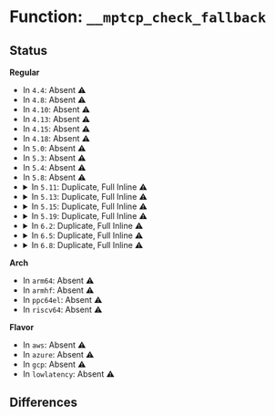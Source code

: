 # Function: <code>__mptcp_check_fallback</code>

## Status
<b>Regular</b>
<ul>
<li>
In <code>4.4</code>: Absent ⚠️
</li>
<li>
In <code>4.8</code>: Absent ⚠️
</li>
<li>
In <code>4.10</code>: Absent ⚠️
</li>
<li>
In <code>4.13</code>: Absent ⚠️
</li>
<li>
In <code>4.15</code>: Absent ⚠️
</li>
<li>
In <code>4.18</code>: Absent ⚠️
</li>
<li>
In <code>5.0</code>: Absent ⚠️
</li>
<li>
In <code>5.3</code>: Absent ⚠️
</li>
<li>
In <code>5.4</code>: Absent ⚠️
</li>
<li>
In <code>5.8</code>: Absent ⚠️
</li>
<li>
<details>
<summary>In <code>5.11</code>: Duplicate, Full Inline ⚠️</summary>

**Collision:** Static Duplication

**Inline:** Full

**Transformation:** False

**Instances:**

```
In net/mptcp/protocol.c (ffffffff81bc0a4d)
Location: net/mptcp/protocol.h:631
Inline: True
Inline callers:
  - net/mptcp/protocol.c:__mptcp_data_acked
  - net/mptcp/protocol.c:mptcp_getsockopt
  - net/mptcp/protocol.c:mptcp_setsockopt
  - net/mptcp/protocol.c:__mptcp_check_send_data_fin
  - net/mptcp/protocol.c:mptcp_subflow_shutdown
  - net/mptcp/protocol.c:mptcp_worker
  - net/mptcp/protocol.c:mptcp_worker
  - net/mptcp/protocol.c:mptcp_subflow_get_send
  - net/mptcp/protocol.c:mptcp_sendmsg_frag
  - net/mptcp/protocol.c:__mptcp_clean_una
  - net/mptcp/protocol.c:__mptcp_move_skbs_from_subflow
```
```
In net/mptcp/subflow.c (ffffffff81bc30fd)
Location: net/mptcp/protocol.h:631
Inline: True
Inline callers:
  - net/mptcp/subflow.c:subflow_state_change
  - net/mptcp/subflow.c:__mptcp_error_report
  - net/mptcp/subflow.c:subflow_data_ready
  - net/mptcp/subflow.c:get_mapping_status
  - net/mptcp/subflow.c:subflow_finish_connect
```
```
In net/mptcp/options.c (ffffffff81bc50f1)
Location: net/mptcp/protocol.h:631
Inline: True
Inline callers:
  - net/mptcp/options.c:mptcp_incoming_options
  - net/mptcp/options.c:mptcp_established_options
```
</details>
</li>
<li>
<details>
<summary>In <code>5.13</code>: Duplicate, Full Inline ⚠️</summary>

**Collision:** Static Duplication

**Inline:** Full

**Transformation:** False

**Instances:**

```
In net/mptcp/protocol.c (ffffffff81bab8ae)
Location: net/mptcp/protocol.h:786
Inline: True
Inline callers:
  - net/mptcp/protocol.c:mptcp_stream_connect
  - net/mptcp/protocol.c:__mptcp_data_acked
  - net/mptcp/protocol.c:__mptcp_check_send_data_fin
  - net/mptcp/protocol.c:mptcp_subflow_shutdown
  - net/mptcp/protocol.c:mptcp_worker
  - net/mptcp/protocol.c:__mptcp_retrans
  - net/mptcp/protocol.c:mptcp_sendmsg_frag
  - net/mptcp/protocol.c:__mptcp_clean_una
  - net/mptcp/protocol.c:__mptcp_move_skbs_from_subflow
```
```
In net/mptcp/subflow.c (ffffffff81bb3822)
Location: net/mptcp/protocol.h:786
Inline: True
Inline callers:
  - net/mptcp/subflow.c:subflow_state_change
  - net/mptcp/subflow.c:subflow_data_ready
  - net/mptcp/subflow.c:__mptcp_error_report
  - net/mptcp/subflow.c:get_mapping_status
  - net/mptcp/subflow.c:subflow_finish_connect
```
```
In net/mptcp/options.c (ffffffff81bb5899)
Location: net/mptcp/protocol.h:786
Inline: True
Inline callers:
  - net/mptcp/options.c:mptcp_incoming_options
  - net/mptcp/options.c:mptcp_established_options
```
```
In net/mptcp/sockopt.c (ffffffff81bbca24)
Location: net/mptcp/protocol.h:786
Inline: True
Inline callers:
  - net/mptcp/sockopt.c:mptcp_getsockopt
  - net/mptcp/sockopt.c:mptcp_setsockopt
```
</details>
</li>
<li>
<details>
<summary>In <code>5.15</code>: Duplicate, Full Inline ⚠️</summary>

**Collision:** Static Duplication

**Inline:** Full

**Transformation:** False

**Instances:**

```
In net/mptcp/protocol.c (ffffffff81c79e0f)
Location: net/mptcp/protocol.h:840
Inline: True
Inline callers:
  - net/mptcp/protocol.c:mptcp_stream_connect
  - net/mptcp/protocol.c:__mptcp_data_acked
  - net/mptcp/protocol.c:__mptcp_check_send_data_fin
  - net/mptcp/protocol.c:mptcp_subflow_shutdown
  - net/mptcp/protocol.c:mptcp_worker
  - net/mptcp/protocol.c:__mptcp_retrans
  - net/mptcp/protocol.c:mptcp_sendmsg_frag
  - net/mptcp/protocol.c:__mptcp_clean_una
  - net/mptcp/protocol.c:__mptcp_move_skbs_from_subflow
```
```
In net/mptcp/subflow.c (ffffffff81c81f64)
Location: net/mptcp/protocol.h:840
Inline: True
Inline callers:
  - net/mptcp/subflow.c:subflow_state_change
  - net/mptcp/subflow.c:subflow_data_ready
  - net/mptcp/subflow.c:__mptcp_error_report
  - net/mptcp/subflow.c:get_mapping_status
  - net/mptcp/subflow.c:subflow_finish_connect
```
```
In net/mptcp/options.c (ffffffff81c845c9)
Location: net/mptcp/protocol.h:840
Inline: True
Inline callers:
  - net/mptcp/options.c:mptcp_incoming_options
  - net/mptcp/options.c:mptcp_established_options
```
```
In net/mptcp/sockopt.c (ffffffff81c8c891)
Location: net/mptcp/protocol.h:840
Inline: True
Inline callers:
  - net/mptcp/sockopt.c:mptcp_getsockopt
  - net/mptcp/sockopt.c:mptcp_setsockopt
```
</details>
</li>
<li>
<details>
<summary>In <code>5.19</code>: Duplicate, Full Inline ⚠️</summary>

**Collision:** Static Duplication

**Inline:** Full

**Transformation:** False

**Instances:**

```
In net/mptcp/protocol.c (ffffffff81e23da0)
Location: net/mptcp/protocol.h:920
Inline: True
Inline callers:
  - net/mptcp/protocol.c:mptcp_stream_connect
  - net/mptcp/protocol.c:__mptcp_data_acked
  - net/mptcp/protocol.c:__mptcp_check_send_data_fin
  - net/mptcp/protocol.c:mptcp_subflow_shutdown
  - net/mptcp/protocol.c:mptcp_worker
  - net/mptcp/protocol.c:__mptcp_retrans
  - net/mptcp/protocol.c:__mptcp_retransmit_pending_data
  - net/mptcp/protocol.c:mptcp_subflow_get_send
  - net/mptcp/protocol.c:mptcp_sendmsg_frag
  - net/mptcp/protocol.c:__mptcp_clean_una
  - net/mptcp/protocol.c:__mptcp_move_skbs_from_subflow
```
```
In net/mptcp/subflow.c (ffffffff81e27c6b)
Location: net/mptcp/protocol.h:920
Inline: True
Inline callers:
  - net/mptcp/subflow.c:subflow_state_change
  - net/mptcp/subflow.c:subflow_data_ready
  - net/mptcp/subflow.c:__mptcp_error_report
  - net/mptcp/subflow.c:subflow_check_data_avail
  - net/mptcp/subflow.c:get_mapping_status
  - net/mptcp/subflow.c:subflow_finish_connect
```
```
In net/mptcp/options.c (ffffffff81e2a873)
Location: net/mptcp/protocol.h:920
Inline: True
Inline callers:
  - net/mptcp/options.c:mptcp_incoming_options
  - net/mptcp/options.c:mptcp_established_options
```
```
In net/mptcp/sockopt.c (ffffffff81e34d93)
Location: net/mptcp/protocol.h:920
Inline: True
Inline callers:
  - net/mptcp/sockopt.c:mptcp_getsockopt
  - net/mptcp/sockopt.c:mptcp_setsockopt
```
</details>
</li>
<li>
<details>
<summary>In <code>6.2</code>: Duplicate, Full Inline ⚠️</summary>

**Collision:** Static Duplication

**Inline:** Full

**Transformation:** False

**Instances:**

```
In net/mptcp/protocol.c (ffffffff81ffad61)
Location: net/mptcp/protocol.h:952
Inline: True
Inline callers:
  - net/mptcp/protocol.c:mptcp_connect
  - net/mptcp/protocol.c:__mptcp_data_acked
  - net/mptcp/protocol.c:__mptcp_check_send_data_fin
  - net/mptcp/protocol.c:mptcp_subflow_shutdown
  - net/mptcp/protocol.c:mptcp_worker
  - net/mptcp/protocol.c:__mptcp_retrans
  - net/mptcp/protocol.c:__mptcp_retransmit_pending_data
  - net/mptcp/protocol.c:mptcp_subflow_get_send
  - net/mptcp/protocol.c:mptcp_sendmsg_frag
  - net/mptcp/protocol.c:__mptcp_clean_una
  - net/mptcp/protocol.c:__mptcp_move_skbs_from_subflow
```
```
In net/mptcp/subflow.c (ffffffff81fffb9b)
Location: net/mptcp/protocol.h:952
Inline: True
Inline callers:
  - net/mptcp/subflow.c:subflow_state_change
  - net/mptcp/subflow.c:subflow_data_ready
  - net/mptcp/subflow.c:__mptcp_error_report
  - net/mptcp/subflow.c:subflow_check_data_avail
  - net/mptcp/subflow.c:get_mapping_status
  - net/mptcp/subflow.c:subflow_finish_connect
```
```
In net/mptcp/options.c (ffffffff82002a03)
Location: net/mptcp/protocol.h:952
Inline: True
Inline callers:
  - net/mptcp/options.c:mptcp_incoming_options
  - net/mptcp/options.c:mptcp_established_options
```
```
In net/mptcp/sockopt.c (ffffffff8200da03)
Location: net/mptcp/protocol.h:952
Inline: True
Inline callers:
  - net/mptcp/sockopt.c:mptcp_getsockopt
  - net/mptcp/sockopt.c:mptcp_setsockopt
```
</details>
</li>
<li>
<details>
<summary>In <code>6.5</code>: Duplicate, Full Inline ⚠️</summary>

**Collision:** Static Duplication

**Inline:** Full

**Transformation:** False

**Instances:**

```
In net/mptcp/protocol.c (ffffffff82072da7)
Location: net/mptcp/protocol.h:965
Inline: True
Inline callers:
  - net/mptcp/protocol.c:mptcp_connect
  - net/mptcp/protocol.c:mptcp_subflow_shutdown
  - net/mptcp/protocol.c:__mptcp_retrans
  - net/mptcp/protocol.c:__mptcp_close_ssk
  - net/mptcp/protocol.c:__mptcp_retransmit_pending_data
  - net/mptcp/protocol.c:mptcp_subflow_get_send
  - net/mptcp/protocol.c:mptcp_sendmsg_frag
  - net/mptcp/protocol.c:__mptcp_move_skbs_from_subflow
```
```
In net/mptcp/subflow.c (ffffffff8207bb3e)
Location: net/mptcp/protocol.h:965
Inline: True
Inline callers:
  - net/mptcp/subflow.c:subflow_state_change
  - net/mptcp/subflow.c:subflow_data_ready
  - net/mptcp/subflow.c:__mptcp_error_report
  - net/mptcp/subflow.c:subflow_check_data_avail
  - net/mptcp/subflow.c:get_mapping_status
  - net/mptcp/subflow.c:subflow_finish_connect
```
```
In net/mptcp/options.c (ffffffff8207ebdb)
Location: net/mptcp/protocol.h:965
Inline: True
Inline callers:
  - net/mptcp/options.c:mptcp_incoming_options
  - net/mptcp/options.c:mptcp_established_options
```
```
In net/mptcp/sockopt.c (ffffffff8208a3d3)
Location: net/mptcp/protocol.h:965
Inline: True
Inline callers:
  - net/mptcp/sockopt.c:mptcp_getsockopt
  - net/mptcp/sockopt.c:mptcp_setsockopt
```
</details>
</li>
<li>
<details>
<summary>In <code>6.8</code>: Duplicate, Full Inline ⚠️</summary>

**Collision:** Static Duplication

**Inline:** Full

**Transformation:** False

**Instances:**

```
In net/mptcp/protocol.c (ffffffff82146ef5)
Location: net/mptcp/protocol.h:1068
Inline: True
Inline callers:
  - net/mptcp/protocol.c:mptcp_connect
  - net/mptcp/protocol.c:mptcp_connect
  - net/mptcp/protocol.c:mptcp_connect
  - net/mptcp/protocol.c:mptcp_subflow_shutdown
  - net/mptcp/protocol.c:__mptcp_close_ssk
  - net/mptcp/protocol.c:__mptcp_close_ssk
  - net/mptcp/protocol.c:__mptcp_retransmit_pending_data
  - net/mptcp/protocol.c:mptcp_sendmsg_frag
  - net/mptcp/protocol.c:mptcp_sendmsg_frag
  - net/mptcp/protocol.c:__mptcp_error_report
  - net/mptcp/protocol.c:__mptcp_move_skbs_from_subflow
```
```
In net/mptcp/subflow.c (ffffffff82150f5b)
Location: net/mptcp/protocol.h:1068
Inline: True
Inline callers:
  - net/mptcp/subflow.c:subflow_state_change
  - net/mptcp/subflow.c:subflow_state_change
  - net/mptcp/subflow.c:subflow_data_ready
  - net/mptcp/subflow.c:subflow_check_data_avail
  - net/mptcp/subflow.c:subflow_check_data_avail
  - net/mptcp/subflow.c:get_mapping_status
  - net/mptcp/subflow.c:subflow_finish_connect
  - net/mptcp/subflow.c:subflow_finish_connect
```
```
In net/mptcp/options.c (ffffffff821540cb)
Location: net/mptcp/protocol.h:1068
Inline: True
Inline callers:
  - net/mptcp/options.c:mptcp_incoming_options
  - net/mptcp/options.c:check_fully_established
  - net/mptcp/options.c:mptcp_established_options
```
```
In net/mptcp/sockopt.c (ffffffff8215fdf3)
Location: net/mptcp/protocol.h:1068
Inline: True
Inline callers:
  - net/mptcp/sockopt.c:mptcp_getsockopt
  - net/mptcp/sockopt.c:mptcp_diag_fill_info
  - net/mptcp/sockopt.c:mptcp_setsockopt
```
```
In net/mptcp/sched.c (ffffffff82162117)
Location: net/mptcp/protocol.h:1068
Inline: True
Inline callers:
  - net/mptcp/sched.c:mptcp_sched_get_retrans
  - net/mptcp/sched.c:mptcp_sched_get_send
```
</details>
</li>
</ul>
<b>Arch</b>
<ul>
<li>
In <code>arm64</code>: Absent ⚠️
</li>
<li>
In <code>armhf</code>: Absent ⚠️
</li>
<li>
In <code>ppc64el</code>: Absent ⚠️
</li>
<li>
In <code>riscv64</code>: Absent ⚠️
</li>
</ul>
<b>Flavor</b>
<ul>
<li>
In <code>aws</code>: Absent ⚠️
</li>
<li>
In <code>azure</code>: Absent ⚠️
</li>
<li>
In <code>gcp</code>: Absent ⚠️
</li>
<li>
In <code>lowlatency</code>: Absent ⚠️
</li>
</ul>

## Differences
